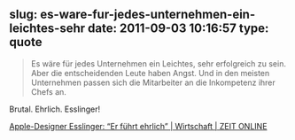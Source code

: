 slug: es-ware-fur-jedes-unternehmen-ein-leichtes-sehr
date: 2011-09-03 10:16:57
type: quote
---

> Es wäre für jedes Unternehmen ein Leichtes, sehr erfolgreich zu sein. Aber die entscheidenden Leute haben Angst. Und in den meisten Unternehmen passen sich die Mitarbeiter an die Inkompetenz ihrer Chefs an.

Brutal. Ehrlich. Esslinger!

 [Apple-Designer Esslinger: “Er führt ehrlich” | Wirtschaft | ZEIT ONLINE](http://www.zeit.de/2011/36/Apple-Interview-Esslinger)
